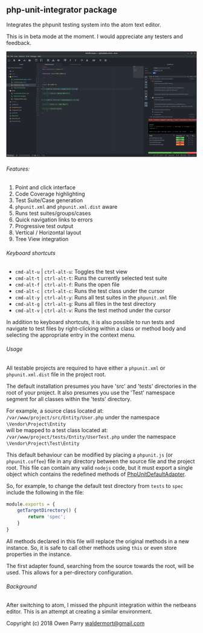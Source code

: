 ## php-unit-integrator package

Integrates the phpunit testing system into the atom text editor.

This is in beta mode at the moment. I would appreciate any testers and feedback.

![screenshot](screenshots/screenshot.png)

###### Features:
1. Point and click interface
1. Code Coverage highlighting
1. Test Suite/Case generation
1. `phpunit.xml` and `phpunit.xml.dist` aware
1. Runs test suites/groups/cases
1. Quick navigation links to errors
1. Progressive test output
1. Vertical / Horizontal layout
1. Tree View integration

###### Keyboard shortcuts

* `cmd-alt-u` | `ctrl-alt-u`: Toggles the test view
* `cmd-alt-t` | `ctrl-alt-t`: Runs the currently selected test suite
* `cmd-alt-f` | `ctrl-alt-f`: Runs the open file
* `cmd-alt-c` | `ctrl-alt-c`: Runs the test class under the cursor
* `cmd-alt-y` | `ctrl-alt-y`: Runs all test suites in the `phpunit.xml` file
* `cmd-alt-g` | `ctrl-alt-g`: Runs all files in the test directory
* `cmd-alt-v` | `ctrl-alt-v`: Runs the test method under the cursor

In addition to keyboard shortcuts, it is also possible to run tests and navigate
to test files by right-clicking within a class or method body and selecting
the appropriate entry in the context menu.

###### Usage
All testable projects are required to have either a `phpunit.xml` or `phpunit.xml.dist`
file in the project root.

The default installation presumes you have 'src' and 'tests' directories in the
root of your project. It also presumes you use the 'Test' namespace segment for
all classes within the 'tests' directory.

For example, a source class located at:  
`/var/www/project/src/Entity/User.php` under the namespace `\Vendor\Project\Entity`  
will be mapped to a test class located at:  
`/var/www/project/tests/Entity/UserTest.php` under the namespace `\Vendor\Project\Test\Entity`

This default behaviour can be modified by placing a `phpunit.js` (or `phpunit.coffee`)
file in any directory between the source file and the project root. This file can
contain any valid `nodejs` code, but it must export a single object which contains
the redefined methods of [PhpUnitDefaultAdapter](lib/proxy/php-unit-default-adapter.js).

So, for example, to change the default test directory from `tests` to `spec` include
the following in the file:
```js
module.exports = {
	getTargetDirectory() {
		return 'spec';
	}
}
```
All methods declared in this file will replace the original methods in a new instance.
So, it is safe to call other methods using `this` or even store properties in the
instance.

The first adapter found, searching from the source towards the root, will be used.
This allows for a per-directory configuration.

###### Background
After switching to atom, I missed the phpunit integration within the netbeans
editor. This is an attempt at creating a similar environment.

Copyright (c) 2018 Owen Parry <waldermort@gmail.com>

